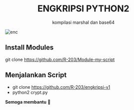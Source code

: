<h1 align="center">
  ENGKRIPSI PYTHON2
</h1>
</div>
<p align="center">
  kompilasi marshal dan base64
</p>

![enc](https://user-images.githubusercontent.com/76813856/140742057-2b6c9fe6-c253-4e5f-a519-c7611cb7dc13.png)

## Install Modules

   git clone https://github.com/R-203/Module-my-script

## Menjalankan Script

   * git clone https://github.com/R-203/engkripsi-v1
   * python2 crypt.py

**Semoga membantu** :hugs:
  
